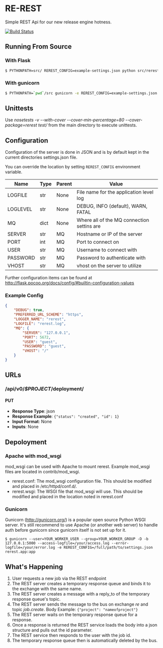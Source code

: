 # RE-REST
Simple REST Api for our new release engine hotness.

[![Build Status](https://api.travis-ci.org/RHInception/re-rest.png)](https://travis-ci.org/RHInception/re-rest/)

## Running From Source
### With Flask
```bash
$ PYTHONPATH=src/ REREST_CONFIG=example-settings.json python src/rerest/app.py
```

### With gunicorn
```bash
$ PYTHONPATH=`pwd`/src gunicorn -e REREST_CONFIG=example-settings.json --access-logfile access.log --error-logfile=error.log rerest.app:app
```

## Unittests
Use *nosetests -v --with-cover --cover-min-percentage=80 --cover-package=rerest test/* from the main directory to execute unittests.

## Configuration
Configuration of the server is done in JSON and is by default kept in the current directories settings.json file.

You can override the location by setting `REREST_CONFIG` environment variable.

| Name     | Type | Parent | Value                                      |
|----------|------|--------|--------------------------------------------|
| LOGFILE  | str  | None   | File name for the application level log    |
| LOGLEVEL | str  | None   | DEBUG, INFO (default), WARN, FATAL         |
| MQ       | dict | None   | Where all of the MQ connection settins are |
| SERVER   | str  | MQ     | Hostname or IP of the server               |
| PORT     | int  | MQ     | Port to connect on                         |
| USER     | str  | MQ     | Username to connect with                   |
| PASSWORD | str  | MQ     | Password to authenticate with              |
| VHOST    | str  | MQ     | vhost on the server to utilize             |

Further configuration items can be found at http://flask.pocoo.org/docs/config/#builtin-configuration-values

### Example Config

```json
{
    "DEBUG": true,
    "PREFERRED_URL_SCHEME": "https",
    "LOGGER_NAME": "rerest",
    "LOGFILE": "rerest.log",
    "MQ": {
        "SERVER": "127.0.0.1",
        "PORT": 5672,
        "USER": "guest",
        "PASSWORD": "guest",
        "VHOST": "/"
    }
}
```

## URLs
### /api/v0/*$PROJECT*/deployment/

#### PUT
* **Response Type**: json
* **Response Example**: ```{"status": "created", "id": 1}```
* **Input Format**: None
* **Inputs**: None

## Depoloyment

### Apache with mod\_wsgi
mod_wsgi can be used with Apache to mount rerest. Example mod_wsgi files are located in contrib/mod_wsgi.

* rerest.conf: The mod_wsgi configuration file. This should be modified and placed in /etc/httpd/conf.d/.
* rerest.wsgi: The WSGI file that mod_wsgi will use. This should be modified and placed in the location noted in rerest.conf

### Gunicorn
Gunicorn (http://gunicorn.org/) is a popular open source Python WSGI server. It's still recommend to use Apache (or another web server) to handle auth before gunicorn since gunicorn itself is not set up for it.

```
$ gunicorn --user=YOUR_WORKER_USER --group=YOUR_WORKER_GROUP -D -b 127.0.0.1:5000 --access-logfile=/your/access.log --error-logfile=/your/error.log -e REREST_CONFIG=/full/path/to/settings.json rerest.app:app
```


## What's Happening

1. User requests a new job via the REST endpoint
2. The REST server creates a temporary response queue and binds it to the exchange with the same name.
3. The REST server creates a message with a reply_to of the temporary response queue's topic.
4. The REST server sends the message to the bus on exchange *re* and topic *job.create*. Body Example: ```{"project": "nameofproject"}```
5. The REST server waits on the temporary response queue for a response.
6. Once a response is returned the REST service loads the body into a json structure and pulls out the id parameter.
7. The REST service then responds to the user with the job id.
8. The temporary response queue then is automatically deleted by the bus.
